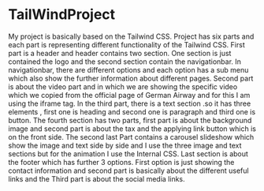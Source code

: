 # TailWindProject
My project is basically based on the Tailwind CSS.
Project has six parts and each part is representing different functionality of the  Tailwind CSS.
First part is a header and header contains two section. One section is just contained the logo and the second section contain the navigationbar. In navigationbar, there are different options and each option has a sub menu which also show the further information about different pages.
Second part is about the video part and in which we are showing the specific video which we copied from the official page of German Airway and for this I am using the iframe tag.
In the third part, there is a text section .so it has three elements , first one is heading and second one is paragraph and third one is button.
The fourth section has two parts, first part is about the background image and second part is about the tax and the applying link button which is on the front side.
The second last Part contains a carousel slideshow which show the image and text side by side and I use the three image and text sections but for the animation I use the Internal CSS.
Last section is about the footer which has further 3 options. First option is just showing the contact information and second part is basically about the different useful links and the Third part is about the social media links.

